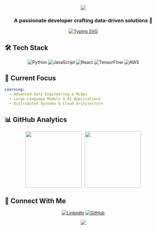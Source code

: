 <div align="center">
  <img src="https://capsule-render.vercel.app/api?type=waving&color=gradient&height=200&section=header&text=DongWook%20Kim&fontSize=80&animation=fadeIn" />
</div>

<h3 align="center">A passionate developer crafting data-driven solutions 🚀</h3>

<div align="center">
  
  [![Typing SVG](https://readme-typing-svg.demolab.com?font=Fira+Code&pause=1000&width=435&lines=Data+Scientist;Full+Stack+Developer;AI+%26+ML+Enthusiast)](https://git.io/typing-svg)
  
</div>

## 🛠️ Tech Stack

<div align="center">
  
  ![Python](https://img.shields.io/badge/Python-3776AB?style=for-the-badge&logo=python&logoColor=white)
  ![JavaScript](https://img.shields.io/badge/JavaScript-F7DF1E?style=for-the-badge&logo=javascript&logoColor=black)
  ![React](https://img.shields.io/badge/React-20232A?style=for-the-badge&logo=react&logoColor=61DAFB)
  ![TensorFlow](https://img.shields.io/badge/TensorFlow-FF6F00?style=for-the-badge&logo=tensorflow&logoColor=white)
  ![AWS](https://img.shields.io/badge/AWS-232F3E?style=for-the-badge&logo=amazon-aws&logoColor=white)
  
</div>

## 🌱 Current Focus

```yaml
Learning:
  - Advanced Data Engineering & MLOps
  - Large Language Models & AI Applications
  - Distributed Systems & Cloud Architecture
```

## 📊 GitHub Analytics

<div align="center" style="display: flex; justify-content: center; gap: 10px;">
    <img height="180em" src="https://github-readme-stats.vercel.app/api?username=dwk601&show_icons=true&theme=tokyonight&include_all_commits=true&count_private=true"/>
    <img height="180em" src="https://github-readme-streak-stats.herokuapp.com/?user=dwk601&theme=tokyonight"/>
</div>

## 🤝 Connect With Me

<div align="center">
  
  [![LinkedIn](https://img.shields.io/badge/LinkedIn-0077B5?style=for-the-badge&logo=linkedin&logoColor=white)](https://www.linkedin.com/in/dwk1/)
  [![GitHub](https://img.shields.io/badge/GitHub-100000?style=for-the-badge&logo=github&logoColor=white)](https://github.com/dwk601)
  
</div>

<div align="center">
  <img src="https://capsule-render.vercel.app/api?type=waving&color=gradient&height=100&section=footer" />
</div>
